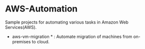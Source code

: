 # AWS-Automation

Sample projects for automating various tasks in Amazon Web Services(AWS).

* aws-vm-migration * : Automate migration of machines from on-premises to cloud.

